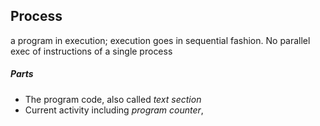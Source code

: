 ## Process
a program in execution; execution goes in sequential fashion. No parallel exec of instructions of a single process

##### Parts
- The program code, also called *text section*
- Current activity including *program counter*,
